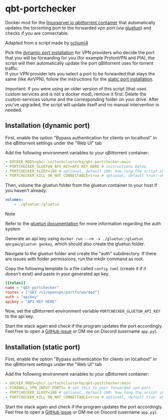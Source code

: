 # qbt-portchecker

Docker mod for the [linuxserver.io qbittorrent container](https://docs.linuxserver.io/images/docker-qbittorrent) that automatically updates the torrenting port to the forwarded vpn port (via [gluetun](https://github.com/qdm12/gluetun)) and checks if you are connectable.

Adapted from a script made by [schumi4](https://github.com/schumi4)

Pick the [dynamic port installation](#installation-dynamic-port) for VPN providers who decide the port that you will be forwarding for you (for example ProtonVPN and PIA), the script will then automatically update the port qBittorrent uses for torrent traffic.\
If your VPN provider lets you select a port to be forwarded that stays the same (like AirVPN), follow the instructions for the [static port installation](#installation-static-port).

Important: If you were using an older version of this script (that uses custom services and is not a docker mod), remove it first: Delete the custom-services volume and the corresponding folder on your drive. After you've upgraded, the script will update itself and no manual intervention is needed.

## Installation (dynamic port)

First, enable the option "Bypass authentication for clients on localhost" in the qBittorrent settings under the "Web UI" tab

Add the following environment variables to your qBittorrent container:
```yaml
- DOCKER_MODS=ghcr.io/techclusterhq/qbt-portchecker:main
- PORTCHECKER_GLUETUN_API_KEY=API KEY HERE # instructions below
- PORTCHECKER_SLEEP=180 # optional, default 180: how long the script should wait between each check
- PORTCHECKER_KILL_ON_NOT_CONNECTABLE=true # optional, default true: whether or not to restart qBittorrent if the port stops being connectable
```

Then, volume the gluetun folder from the gluetun container to your host if you haven't already:
```yaml
volumes:
    - ./gluetun:/gluetun
```
> [!NOTE]  
> Refer to the [gluetun documentation](https://github.com/qdm12/gluetun-wiki/blob/main/setup/advanced/control-server.md) for more information regarding the auth system

Generate an api key using `docker run --rm -v ./gluetun:/gluetun qmcgaw/gluetun genkey`, which should also create the gluetun folder.

Navigate to the gluetun folder and create the "auth" subdirectory. If there are issues with folder permissions, run the mkdir command as root.

Copy the following template to a file called `config.toml` (create it if it doesn't exist) and paste in your generated api key.
```toml
[[roles]]
name = "qbt-portchecker"
routes = ["GET /v1/openvpn/portforwarded"]
auth = "apikey"
apikey = "API KEY HERE"
```
Now, set the qBittorrent environment variable `PORTCHECKER_GLUETUN_API_KEY` to the api key.

Start the stack again and check if the program updates the port accordingly. Feel free to open a [GitHub issue](https://github.com/TechClusterHQ/qbt-portchecker/issues) or DM me on Discord (username `app.py`).

## Installation (static port)

First, enable the option "Bypass authentication for clients on localhost" in the qBittorrent settings under the "Web UI" tab

Add the following environment variables to your qBittorrent container:
```yaml
- DOCKER_MODS=ghcr.io/techclusterhq/qbt-portchecker:main
- FIREWALL_VPN_INPUT_PORTS= # set this to your forwarded vpn port
- PORTCHECKER_SLEEP=180 # optional, default 180: how long the script should wait between each check
- PORTCHECKER_KILL_ON_NOT_CONNECTABLE=true # optional, default true: whether or not to restart qBittorrent if the port stops being connectable
```

Start the stack again and check if the program updates the port accordingly. Feel free to open a [GitHub issue](https://github.com/TechClusterHQ/qbt-portchecker/issues) or DM me on Discord (username `app.py`).